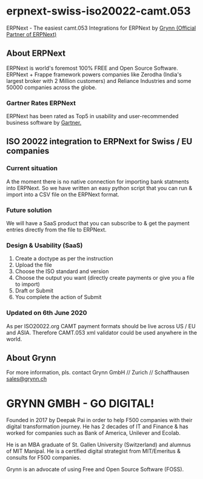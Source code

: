 # erpnext-swiss-iso20022-camt.053
ERPNext - The easiest camt.053 Integrations for ERPNext by [Grynn (Official Partner of ERPNext)](https://www.grynn.io/)

## About ERPNext
ERPNext is world's foremost 100% FREE and Open Source Software. ERPNext + Frappe framework powers companies like Zerodha (India's largest broker with 2 Million customers) and Reliance Industries and some 50000 companies across the globe. 

### Gartner Rates ERPNext
ERPNext has been rated as Top5 in usability and user-recommended business software by [Gartner.](https://www.grynn.io/gartner-puts-erpnext-in-top5-erp-systems/)

## ISO 20022 integration to ERPNext for Swiss / EU companies

### Current situation 
A the moment there is no native connection for importing bank statments into ERPNext. So we have written an easy python script that you can run & import into a CSV file on the ERPNext format. 

### Future solution
We will  have a SaaS product that you can subscribe to & get the payment entries directly from the file to ERPNext. 

### Design & Usability (SaaS) 
1. Create a doctype as per the instruction
2. Upload the file 
3. Choose the ISO standard and version
4. Choose the output you want (directly create payments or give you a file to import)
5. Draft or Submit
6. You complete the action of Submit

### Updated on 6th June 2020

As per ISO20022.org CAMT payment formats should be live across US / EU and ASIA. 
Therefore CAMT.053 xml validator could be used anywhere in the world. 




## About Grynn
For more information, pls. contact 
Grynn GmbH //  Zurich // Schaffhausen
sales@grynn.ch

# GRYNN GMBH - GO DIGITAL!
Founded in 2017 by Deepak Pai in order to help F500 companies with their digital transformation journey.  He has 2 decades of IT and Finance & has worked for companies such as Bank of America, Unilever and Ecolab.

He is an MBA graduate of St. Gallen University (Switzerland) and alumnus of MIT Manipal. He is a certified digital strategist from MIT/Emeritus & consults for F500 companies.

Grynn is an advocate of using Free and Open Source Software (FOSS).

